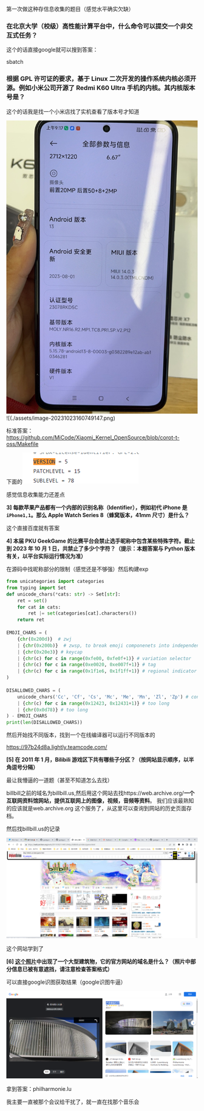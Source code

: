 第一次做这种存信息收集的题目（感觉水平确实欠缺）

### 在北京大学（校级）高性能计算平台中，什么命令可以提交一个非交互式任务？

这个的话直接google就可以搜到答案：

sbatch

### 根据 GPL 许可证的要求，基于 Linux 二次开发的操作系统内核必须开源。例如小米公司开源了 Redmi K60 Ultra 手机的内核。其内核版本号是？

这个的话我是找一个小米店找了实机查看了版本号才知道

![image-20231023160748601](./assets/image-20231023160748601.png)![(./assets/image-20231023160749147.png)

标准答案：https://github.com/MiCode/Xiaomi_Kernel_OpenSource/blob/corot-t-oss/Makefile

下面的![image-20231023161055191](./assets/image-20231023161055191.png)

感觉信息收集能力还差点

**3] 每款苹果产品都有一个内部的识别名称（Identifier），例如初代 iPhone 是 `iPhone1,1`。那么 Apple Watch Series 8（蜂窝版本，41mm 尺寸）是什么？**

这个直接百度就有答案

**4] 本届 PKU GeekGame 的比赛平台会禁止选手昵称中包含某些特殊字符。截止到 2023 年 10 月 1 日，共禁止了多少个字符？（提示：本题答案与 Python 版本有关，以平台实际运行情况为准）**

在源码中找昵称部分的限制（感觉还是不够强）然后构建exp

```python
from unicategories import categories
from typing import Set
def unicode_chars(*cats: str) -> Set[str]:
    ret = set()
    for cat in cats:
        ret |= set(categories[cat].characters())
    return ret

EMOJI_CHARS = (
    {chr(0x200d)}  # zwj
    | {chr(0x200b)}  # zwsp, to break emoji componenets into independent chars
    | {chr(0x20e3)} # keycap
    | {chr(c) for c in range(0xfe00, 0xfe0f+1)} # variation selector
    | {chr(c) for c in range(0xe0020, 0xe007f+1)} # tag
    | {chr(c) for c in range(0x1f1e6, 0x1f1ff+1)} # regional indicator
)

DISALLOWED_CHARS = (
    unicode_chars('Cc', 'Cf', 'Cs', 'Mc', 'Me', 'Mn', 'Zl', 'Zp') # control and modifier chars
    | {chr(c) for c in range(0x12423, 0x12431+1)} # too long
    | {chr(0x0d78)} # too long
) - EMOJI_CHARS
print(len(DISALLOWED_CHARS))
```

然后开始找不同版本，找到一个在线编译器可以运行不同版本的

https://97b24d8a.lightly.teamcode.com/

**[5] 在 2011 年 1 月，Bilibili 游戏区下共有哪些子分区？（按网站显示顺序，以半角逗号分隔）**

最让我懵逼的一道题（甚至不知道怎么去找）

billbill之前的域名为billbill.us,然后用这个网站去找https://web.archive.org/**一个互联网资料馆网站，提供互联网上的图像，视频，音频等资料**。 我们应该最熟知的应该就是web.archive.org 这个服务了，从这里可以查询到网站的历史页面存档。

然后找billbill.us的记录

![image-20231023170252029](./assets/image-20231023170252029.png)

这个网站学到了

**[6] [这个照片](https://github.com/PKU-GeekGame/geekgame-3rd/blob/master/official_writeup/prob18-trivia/media/osint-challenge.jpg)中出现了一个大型建筑物，它的官方网站的域名是什么？（照片中部分信息已被有意遮挡，请注意检查答案格式）**

可以直接google识图获取结果（google识图牛逼）

![image-20231023170558762](./assets/image-20231023170558762.png)

拿到答案：philharmonie.lu

我主要一直被那个会议给干扰了，就一直在找那个音乐会